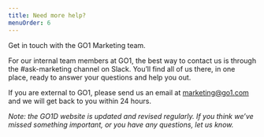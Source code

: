 ```yaml
---
title: Need more help?
menuOrder: 6
---
```


Get in touch with the GO1 Marketing team. 

For our internal team members at GO1, the best way to contact us is through the #ask-marketing channel on Slack. You’ll find all of us there, in one place, ready to answer your questions and help you out. 

If you are external to GO1, please send us an email at marketing@go1.com and we will get back to you within 24 hours. 

*Note: the GO1D website is updated and revised regularly. If you think we’ve missed something important, or you have any questions, let us know.* 


